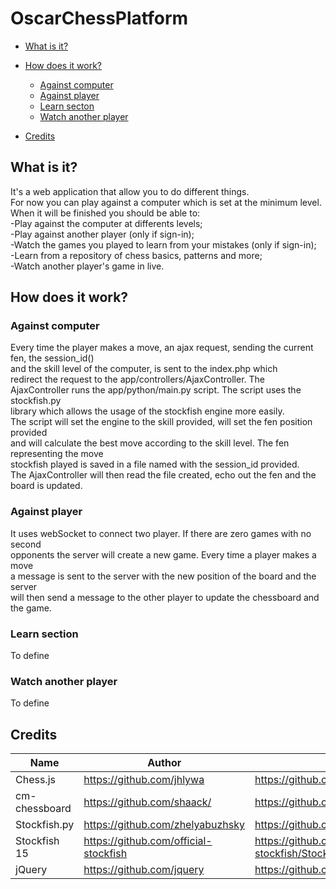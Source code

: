 # OscarChessPlatform
- [What is it?](#what-is-it)
- [How does it work?](#how-does-it-work)
  * [Against computer](#against-computer)
  * [Against player](#against-player)
  * [Learn secton](#laern-section)
  * [Watch another player](#watch-another-player)
  
- [Credits](#credits)



## What is it?
It's a web application that allow you to do different things.\
For now you can play against a computer which is set at the minimum level.\
When it will be finished you should be able to:\
-Play against the computer at differents levels;\
-Play against another player (only if sign-in);\
-Watch the games you played to learn from your mistakes (only if sign-in);\
-Learn from a repository of chess basics, patterns and more;\
-Watch another player's game in live. 




## How does it work?

### Against computer

  Every time the player makes a move, an ajax request, sending the current fen, the session_id()\
  and the skill level of the computer, is sent to the index.php which \
  redirect the request to the app/controllers/AjaxController. The AjaxController runs the app/python/main.py script. The script uses the stockfish.py\
  library which allows the usage of the stockfish engine more easily.\
  The script will set the engine to the skill provided, will set the fen position provided\
  and will calculate the best move according to the skill level. The fen representing the move\
  stockfish played is saved in a file named with the session_id provided.\
  The AjaxController will then read the file created, echo out the fen and the board is updated. 

### Against player

  It uses webSocket to connect two player. If there are zero games with no second \
  opponents the server will create a new game. Every time a player makes a move \
  a message is sent to the server with the new position of the board and the server \
  will then send a message to the other player to update the chessboard and the game.

### Learn section

  To define

### Watch another player

  To define

  
## Credits

| Name              | Author                |Link                                                                  |
| ---------------   | --------------------- | ---------------------------- |
| Chess.js| https://github.com/jhlywa|https://github.com/jhlywa/chess.js |
| cm-chessboard | https://github.com/shaack/ | https://github.com/shaack/cm-chessboard |
| Stockfish.py | https://github.com/zhelyabuzhsky | https://github.com/zhelyabuzhsky/stockfish |
| Stockfish 15 | https://github.com/official-stockfish | https://github.com/official-stockfish/Stockfish |
| jQuery | https://github.com/jquery | https://github.com/jquery/jquery |
